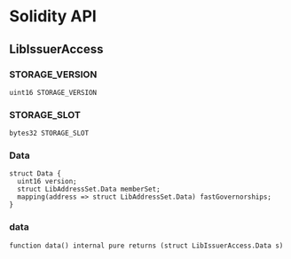 # Solidity API

## LibIssuerAccess

### STORAGE_VERSION

```solidity
uint16 STORAGE_VERSION
```

### STORAGE_SLOT

```solidity
bytes32 STORAGE_SLOT
```

### Data

```solidity
struct Data {
  uint16 version;
  struct LibAddressSet.Data memberSet;
  mapping(address => struct LibAddressSet.Data) fastGovernorships;
}
```

### data

```solidity
function data() internal pure returns (struct LibIssuerAccess.Data s)
```

